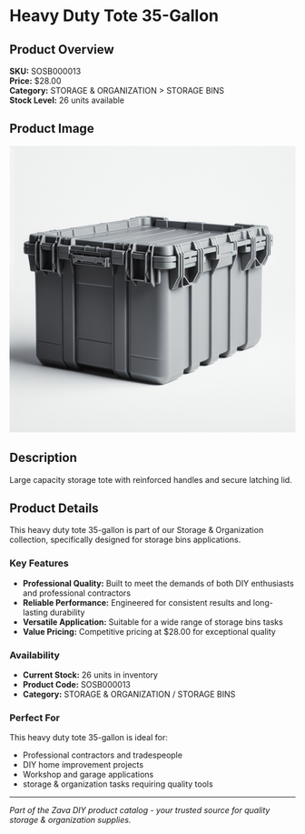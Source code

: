 # Heavy Duty Tote 35-Gallon

## Product Overview

**SKU:** SOSB000013  
**Price:** $28.00  
**Category:** STORAGE & ORGANIZATION > STORAGE BINS  
**Stock Level:** 26 units available  

## Product Image

![Heavy Duty Tote 35-Gallon](https://raw.githubusercontent.com/microsoft/ai-tour-26-zava-diy-dataset-plus-mcp/refs/heads/main/images/storage_%26_organization_storage_bins_heavy_duty_tote_35_gallon_20250620_221505.png)

## Description

Large capacity storage tote with reinforced handles and secure latching lid.

## Product Details

This heavy duty tote 35-gallon is part of our Storage & Organization collection, specifically designed for storage bins applications. 

### Key Features

- **Professional Quality:** Built to meet the demands of both DIY enthusiasts and professional contractors
- **Reliable Performance:** Engineered for consistent results and long-lasting durability
- **Versatile Application:** Suitable for a wide range of storage bins tasks
- **Value Pricing:** Competitive pricing at $28.00 for exceptional quality

### Availability

- **Current Stock:** 26 units in inventory
- **Product Code:** SOSB000013
- **Category:** STORAGE & ORGANIZATION / STORAGE BINS

### Perfect For

This heavy duty tote 35-gallon is ideal for:
- Professional contractors and tradespeople
- DIY home improvement projects  
- Workshop and garage applications
- storage & organization tasks requiring quality tools

---

*Part of the Zava DIY product catalog - your trusted source for quality storage & organization supplies.*

